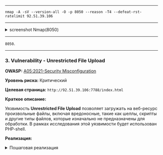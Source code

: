 ___

```
nmap -A -sV --version-all -O -p 8050 --reason -T4 --defeat-rst-ratelimit 92.51.39.106
```

___

<details>
<summary>screenshot Nmap(8050)</summary>
  
![](screenshots/SCANNING/nmap/nmap_8050.png)

</details>

___

`8050`.

___

### 3. Vulnerability - Unrestricted File Upload

**OWASP:** [A05:2021-Security Misconfiguration](https://owasp.org/Top10/A05_2021-Security_Misconfiguration/)

**Уровень риска:** Критический

**Целевая страница:** `http://92.51.39.106:7788/index.html`

**Краткое описание:**

Уязвимость **Unrestricted File Upload** позволяет загружать на веб-ресурс произвольные файлы, включая вредоносные, такие как шеллы, скрипты и другие типы файлов, которые изначально не предназначены для обработки. В рамках исследования этой уязвимости будет использован PHP-shell.

**Реализация:**

<details>
<summary>Пошаговая реализация</summary>

- **Step 1. Загрузка файла**
    
Переходим на страницу загрузки файла и в окне выбора файла выбираем заранее подготовленный PHP-шелл.

В моем случае это open-source PHP shell - [p0wny-shell](https://github.com/flozz/p0wny-shell)

![](screenshots/TESTING/Unrestricted_File_Upload/7788/name_shell.png)

- **Step 2. Возможность доступа**

Ранее c помощью уязвимости **Command Injection** была обнаружена возможность выполнения произвольных команд на сервере. С помощью данной уязвимости находим расположение ранее установленного PHP-shell.

Путь до **p0wny-shell**: `http://92.51.39.106:7788/read?file=../../../../../../tmp/g253hv.php`

![](screenshots/TESTING/Unrestricted_File_Upload/7788/find_php.png)
    
- **Step 3. Запуск PHP-shell**

Переходим по ранее обнаруженному пути до шелла и запускаем его:

![](screenshots/TESTING/Unrestricted_File_Upload/7788/powny_shell.png)
    
- **Вывод**
    
Несмотря на ограниченный доступ к командной оболочке, обусловленный конфигурацией, предотвращающей выполнение определённых типов файлов, минимальный уровень доступа всё же был получен. Таким образом, наличие **уязвимости подтверждено**.

**Рекомендации по устранению:**

- **Ограничение типов файлов**: Разрешайте загрузку только файлов с заранее определёнными типами (например, `.jpg` `.png` `.gif`).
- **Ограничение размера файла**: Установите максимальный размер загружаемого файла, чтобы предотвратить загрузку больших вредоносных файлов.
- **Изоляция загруженных файлов**: Храните загруженные файлы вне веб-доступной директории.
- **Ограничение прав доступа**: Убедитесь, что загруженные файлы не имеют прав на выполнение.

___






